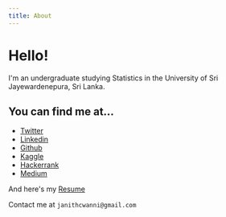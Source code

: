 ```yaml
---
title: About
---
```


# Hello! 

I'm an undergraduate studying Statistics in the University of Sri Jayewardenepura, Sri Lanka. 

## You can find me at...

* [Twitter](https://www.twitter.com/janithcwanni)
* [Linkedin](https://www.linkedin.com/in/janith-wanniarachchi-462851117/)
* [Github](https://www.github.com/janithwanni)
* [Kaggle](https://www.kaggle.com/janithwanni)
* [Hackerrank](https://www.hackerrank.com/janithwanni)
* [Medium](https://medium.com/@r.t.doram)

And here's my [Resume](http://www.bit.ly/janithwannicvstat) 

Contact me at ```janithcwanni@gmail.com```